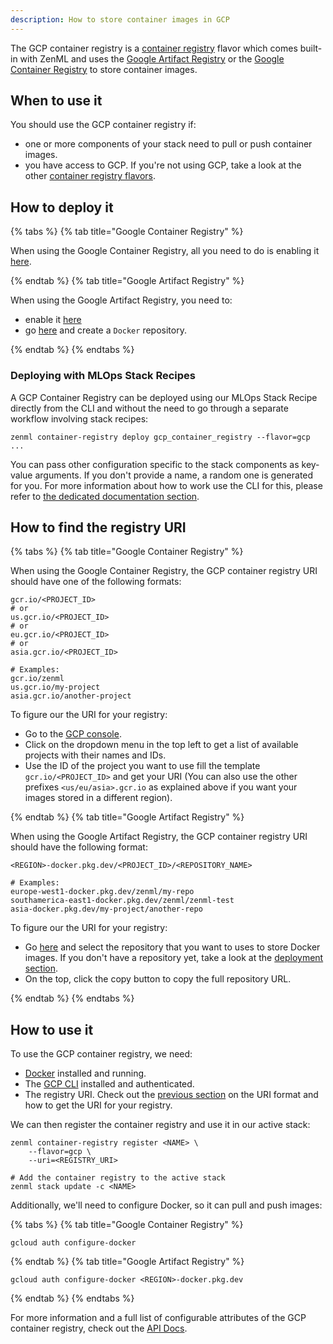 ```yaml
---
description: How to store container images in GCP
---
```


The GCP container registry is a [container registry](./container-registries.md) 
flavor which comes built-in with ZenML and uses the [Google Artifact Registry](https://cloud.google.com/artifact-registry) 
or the [Google Container Registry](https://cloud.google.com/container-registry)
to store container images.

## When to use it

You should use the GCP container registry if:
* one or more components of your stack need to pull or push container images.
* you have access to GCP. If you're not using GCP, take a look at the
other [container registry flavors](./container-registries.md#container-registry-flavors).

## How to deploy it

{% tabs %}
{% tab title="Google Container Registry" %}

When using the Google Container Registry, all you need to do is enabling it
[here](https://console.cloud.google.com/marketplace/product/google/containerregistry.googleapis.com).


{% endtab %}
{% tab title="Google Artifact Registry" %}

When using the Google Artifact Registry, you need to:
* enable it [here](https://console.cloud.google.com/marketplace/product/google/artifactregistry.googleapis.com)
* go [here](https://console.cloud.google.com/artifacts) and create a `Docker` repository.

{% endtab %}
{% endtabs %}

### Deploying with MLOps Stack Recipes

A GCP Container Registry can be deployed using our MLOps Stack Recipe
directly from the CLI and without the need to go through a separate workflow
involving stack recipes:

```shell
zenml container-registry deploy gcp_container_registry --flavor=gcp ...
```

You can pass other configuration specific to the stack components as key-value
arguments. If you don't provide a name, a random one is generated for you. For
more information about how to work use the CLI for this, please refer to [the
dedicated documentation
section](../../advanced-guide/practical/stack-recipes.md#deploying-stack-components-directly).

## How to find the registry URI

{% tabs %}
{% tab title="Google Container Registry" %}

When using the Google Container Registry, the GCP container 
registry URI should have one of the following formats:

```shell
gcr.io/<PROJECT_ID>
# or
us.gcr.io/<PROJECT_ID>
# or
eu.gcr.io/<PROJECT_ID>
# or
asia.gcr.io/<PROJECT_ID>

# Examples:
gcr.io/zenml
us.gcr.io/my-project
asia.gcr.io/another-project
```

To figure our the URI for your registry:
* Go to the [GCP console](https://console.cloud.google.com/).
* Click on the dropdown menu in the top left to get a list of available 
projects with their names and IDs.
* Use the ID of the project you want to use fill the template 
`gcr.io/<PROJECT_ID>` and get your URI (You can also use the other 
prefixes `<us/eu/asia>.gcr.io` as explained above if you want your images 
stored in a different region).

{% endtab %}
{% tab title="Google Artifact Registry" %}

When using the Google Artifact Registry, the GCP container registry URI should 
have the following format:

```shell
<REGION>-docker.pkg.dev/<PROJECT_ID>/<REPOSITORY_NAME>

# Examples:
europe-west1-docker.pkg.dev/zenml/my-repo
southamerica-east1-docker.pkg.dev/zenml/zenml-test
asia-docker.pkg.dev/my-project/another-repo
```

To figure our the URI for your registry:
* Go [here](https://console.cloud.google.com/artifacts) and select the 
repository that you want to uses to store Docker images. If you don't have a 
repository yet, take a look at the [deployment section](#how-to-deploy-it).
* On the top, click the copy button to copy the full repository URL.

{% endtab %}
{% endtabs %}


## How to use it

To use the GCP container registry, we need:
* [Docker](https://www.docker.com) installed and running.
* The [GCP CLI](https://cloud.google.com/sdk/docs/install) installed and 
authenticated.
* The registry URI. Check out the [previous section](#how-to-find-the-registry-uri) 
on the URI format and how to get the URI for your registry.

We can then register the container registry and use it in our active stack:
```shell
zenml container-registry register <NAME> \
    --flavor=gcp \
    --uri=<REGISTRY_URI>

# Add the container registry to the active stack
zenml stack update -c <NAME>
```

Additionally, we'll need to configure Docker, so it can pull and push images:

{% tabs %}
{% tab title="Google Container Registry" %}

```shell
gcloud auth configure-docker
```

{% endtab %}
{% tab title="Google Artifact Registry" %}

```shell
gcloud auth configure-docker <REGION>-docker.pkg.dev
```

{% endtab %}
{% endtabs %}


For more information and a full list of configurable attributes of the GCP 
container registry, check out the [API Docs](https://apidocs.zenml.io/latest/core_code_docs/core-container_registries/#zenml.container_registries.gcp_container_registry.GCPContainerRegistry).
